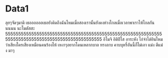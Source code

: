 # Data1
ลุยๆจัดๆมาดิ
เธออออออเธอยังคิดถึงฉันไหมเมื่อสองเรานั้นยังคงห่างไกลเมื่อเวลาพาเราไห้ไกลกันนนนน
นะโมตัสสะ
5555555555555555555555555555555555555555555555555555555555555555555555555555555555555555555555555
อิโมจิ
อิติปิโส
อาระหัง
ไก่จ๋าได้ยินไหมว่าเสียงใครเสียงเหมือนคนร้องไห้
เหงาๆอยากโดนเหลากบาล
ทรงลาบ คาบบุหรี่อันนี้ก็ไม่เอา
แม่ง
ตีแม่ง
มาๆ
